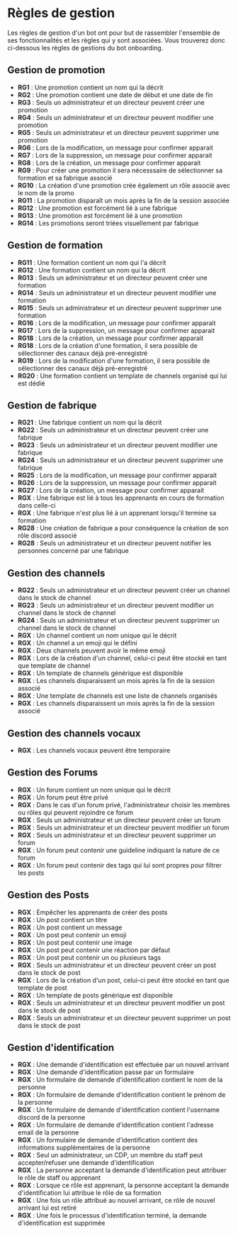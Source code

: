 # Règles de gestion

Les règles de gestion d'un bot ont pour but de rassembler l'ensemble de ses fonctionnalités et les règles qui y sont associées. Vous trouverez donc ci-dessous les règles de gestions du bot onboarding.

## Gestion de promotion
- **RG1** : Une promotion contient un nom qui la décrit 
- **RG2** : Une promotion contient une date de début et une date de fin
- **RG3** : Seuls un administrateur et un directeur peuvent créer une promotion
- **RG4** : Seuls un administrateur et un directeur peuvent modifier une promotion 
- **RG5** : Seuls un administrateur et un directeur peuvent supprimer une promotion 
- **RG6** : Lors de la modification, un message pour confirmer apparait
- **RG7** : Lors de la suppression, un message pour confirmer apparait
- **RG8** : Lors de la création, un message pour confirmer apparait
- **RG9** : Pour créer une promotion il sera nécesssaire de sélectionner sa formation et sa fabrique associé
- **RG10** : La création d'une promotion crée également un rôle associé avec le nom de la promo
- **RG11** : La promotion disparaît un mois après la fin de la session associée
- **RG12** : Une promotion est forcément lié à une fabrique
- **RG13** : Une promotion est forcément lié à une promotion
- **RG14** : Les promotions seront triées visuellement par fabrique

## Gestion de formation
- **RG11** : Une formation contient un nom qui l'a décrit
- **RG12** : Une formation contient un nom qui la décrit 
- **RG13** : Seuls un administrateur et un directeur peuvent créer une formation
- **RG14** : Seuls un administrateur et un directeur peuvent modifier une formation 
- **RG15** : Seuls un administrateur et un directeur peuvent supprimer une formation 
- **RG16** : Lors de la modification, un message pour confirmer apparait
- **RG17** : Lors de la suppression, un message pour confirmer apparait
- **RG18** : Lors de la création, un message pour confirmer apparait
- **RG18** : Lors de la création d'une formation, il sera possible de sélectionner des canaux déjà pré-enregistré
- **RG19** : Lors de la modification d'une formation, il sera possible de sélectionner des canaux déjà pré-enregistré
- **RG20** : Une formation contient un template de channels organisé qui lui est dédié

## Gestion de fabrique
- **RG21** : Une fabrique contient un nom qui la décrit 
- **RG22** : Seuls un administrateur et un directeur peuvent créer une fabrique
- **RG23** : Seuls un administrateur et un directeur peuvent modifier une fabrique
- **RG24** : Seuls un administrateur et un directeur peuvent supprimer une fabrique
- **RG25** : Lors de la modification, un message pour confirmer apparait
- **RG26** : Lors de la suppression, un message pour confirmer apparait
- **RG27** : Lors de la création, un message pour confirmer apparait
- **RGX** : Une fabrique est lié à tous les apprenants en cours de formation dans celle-ci
- **RGX** : Une fabrique n'est plus lié à un apprenant lorsqu'il termine sa formation
- **RG28** : Une création de fabrique a pour conséquence la création de son rôle discord associé
- **RG28** : Seuls un administrateur et un directeur peuvent notifier les personnes concerné par une fabrique 

## Gestion des channels
- **RG22** : Seuls un administrateur et un directeur peuvent créer un channel dans le stock de channel
- **RG23** : Seuls un administrateur et un directeur peuvent modifier un channel dans le stock de channel
- **RG24** : Seuls un administrateur et un directeur peuvent supprimer un channel dans le stock de channel
- **RGX** : Un channel contient un nom unique qui le décrit 
- **RGX** : Un channel a un emoji qui le défini
- **RGX** : Deux channels peuvent avoir le même emoji
- **RGX** : Lors de la création d'un channel, celui-ci peut être stocké en tant que template de channel
- **RGX** : Un template de channels générique est disponible
- **RGX** : Les channels disparaissent un mois après la fin de la session associé
- **RGX** : Une template de channels est une liste de channels organisés
- **RGX** : Les channels disparaissent un mois après la fin de la session associé

## Gestion des channels vocaux
- **RGX** : Les channels vocaux peuvent être temporaire

## Gestion des Forums
- **RGX** : Un forum contient un nom unique qui le décrit
- **RGX** : Un forum peut être privé
- **RGX** : Dans le cas d'un forum privé, l'administrateur choisir les membres ou rôles qui peuvent rejoindre ce forum
- **RGX** : Seuls un administrateur et un directeur peuvent créer un forum
- **RGX** : Seuls un administrateur et un directeur peuvent modifier un forum
- **RGX** : Seuls un administrateur et un directeur peuvent supprimer un forum
- **RGX** : Un forum peut contenir une guideline indiquant la nature de ce forum
- **RGX** : Un forum peut contenir des tags qui lui sont propres pour filtrer les posts

## Gestion des Posts
- **RGX** : Empêcher les apprenants de créer des posts
- **RGX** : Un post contient un titre
- **RGX** : Un post contient un message
- **RGX** : Un post peut contenir un emoji
- **RGX** : Un post peut contenir une image
- **RGX** : Un post peut contenir une réaction par défaut
- **RGX** : Un post peut contenir un ou plusieurs tags
- **RGX** : Seuls un administrateur et un directeur peuvent créer un post dans le stock de post
- **RGX** : Lors de la création d'un post, celui-ci peut être stocké en tant que template de post
- **RGX** :  Un template de posts générique est disponible
- **RGX** : Seuls un administrateur et un directeur peuvent modifier un post dans le stock de post
- **RGX** : Seuls un administrateur et un directeur peuvent supprimer un post dans le stock de post


## Gestion d'identification
- **RGX** : Une demande d'identification est effectuée par un nouvel arrivant
- **RGX** : Une demande d'identification passe par un formulaire
- **RGX** : Un formulaire de demande d'identification contient le nom de la personne
- **RGX** : Un formulaire de demande d'identification contient le prénom de la personne
- **RGX** : Un formulaire de demande d'identification contient l'username discord de la personne
- **RGX** : Un formulaire de demande d'identification contient l'adresse email de la personne
- **RGX** : Un formulaire de demande d'identification contient des informations supplémentaires de la personne
- **RGX** : Seul un administrateur, un CDP, un membre du staff peut accepter/refuser une demande d'identification
- **RGX** : La personne acceptant la demande d'identification peut attribuer le rôle de staff ou apprenant
- **RGX** : Lorsque ce rôle est apprenant, la personne acceptant la demande d'identification lui attribue le rôle de sa formation
- **RGX** : Une fois un rôle attribué au nouvel arrivant, ce rôle de nouvel arrivant lui est retiré
- **RGX** : Une fois le processus d'identification terminé, la demande d'identification est supprimée